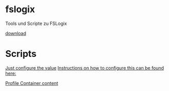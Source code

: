 # fslogix
Tools und Scripte zu FSLogix

[download](https://docs.microsoft.com/en-us/fslogix/install-ht)


# Scripts  

  
[Just configure the value](https://docs.microsoft.com/en-us/fslogix/profile-container-configuration-reference#redirxmlsourcefolder)
[Instructions on how to configure this can be found here:  ](https://social.msdn.microsoft.com/Forums/windows/en-US/029e130e-5892-4d1f-88a7-f8046d78f3b0/using-redirectionsxml-to-configure-what-to-copy-to-a-profile-with-fslogix)

 
  
[Profile Container content](https://docs.microsoft.com/en-us/fslogix/manage-profile-content-cncpt)  

